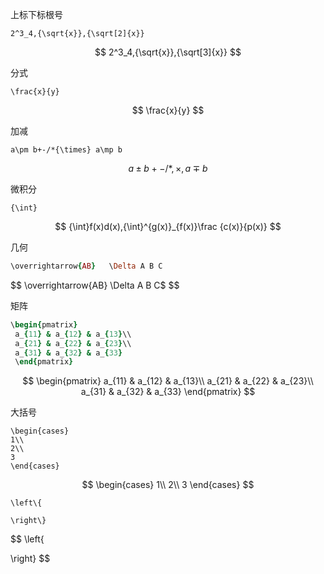 上标下标根号

```
2^3_4,{\sqrt{x}},{\sqrt[2]{x}}
```

$$
2^3_4,{\sqrt{x}},{\sqrt[3]{x}}
$$

分式

```
\frac{x}{y}
```

$$
\frac{x}{y}
$$

加减

```
a\pm b+-/*{\times} a\mp b
```

$$
a\pm b+-/*,{\times},a\mp b
$$

微积分

```
{\int}
```

$$
{\int}f(x)d(x),{\int}^{g(x)}_{f(x)}\frac {c(x)}{p(x)}
$$

几何

```ruby
\overrightarrow{AB}   \Delta A B C
```

$$
\overrightarrow{AB}   \Delta A B C$
$$

矩阵

```ruby
\begin{pmatrix}
 a_{11} & a_{12} & a_{13}\\ 
 a_{21} & a_{22} & a_{23}\\ 
 a_{31} & a_{32} & a_{33}
 \end{pmatrix}
```

$$
\begin{pmatrix}
 a_{11} & a_{12} & a_{13}\\ 
 a_{21} & a_{22} & a_{23}\\ 
 a_{31} & a_{32} & a_{33}
 \end{pmatrix}
$$

大括号

```
\begin{cases}
1\\
2\\
3
\end{cases}
```

$$
\begin{cases}
1\\
2\\
3
\end{cases}
$$

```
\left\{

\right\}
```
$$
\left\{

\right\}
$$

